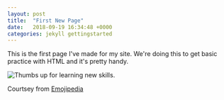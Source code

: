 ```yaml
---
layout: post
title:  "First New Page"
date:   2018-09-19 16:34:48 +0000
categories: jekyll gettingstarted
---
```


This is the first page I've made for my site. We're doing this to get basic practice with HTML and it's pretty handy.

![Thumbs up for learning new skills.](https://emojipedia-us.s3.dualstack.us-west-1.amazonaws.com/socialmedia/apple/129/thumbs-up-sign_1f44d.png)

Courtsey from [Emojipedia](https://emojipedia.org/thumbs-up-sign/)

